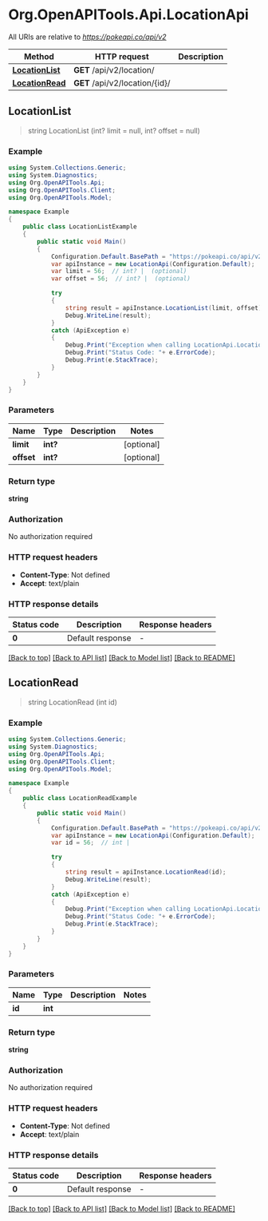 # Org.OpenAPITools.Api.LocationApi

All URIs are relative to *https://pokeapi.co/api/v2*

Method | HTTP request | Description
------------- | ------------- | -------------
[**LocationList**](LocationApi.md#locationlist) | **GET** /api/v2/location/ | 
[**LocationRead**](LocationApi.md#locationread) | **GET** /api/v2/location/{id}/ | 



## LocationList

> string LocationList (int? limit = null, int? offset = null)



### Example

```csharp
using System.Collections.Generic;
using System.Diagnostics;
using Org.OpenAPITools.Api;
using Org.OpenAPITools.Client;
using Org.OpenAPITools.Model;

namespace Example
{
    public class LocationListExample
    {
        public static void Main()
        {
            Configuration.Default.BasePath = "https://pokeapi.co/api/v2";
            var apiInstance = new LocationApi(Configuration.Default);
            var limit = 56;  // int? |  (optional) 
            var offset = 56;  // int? |  (optional) 

            try
            {
                string result = apiInstance.LocationList(limit, offset);
                Debug.WriteLine(result);
            }
            catch (ApiException e)
            {
                Debug.Print("Exception when calling LocationApi.LocationList: " + e.Message );
                Debug.Print("Status Code: "+ e.ErrorCode);
                Debug.Print(e.StackTrace);
            }
        }
    }
}
```

### Parameters


Name | Type | Description  | Notes
------------- | ------------- | ------------- | -------------
 **limit** | **int?**|  | [optional] 
 **offset** | **int?**|  | [optional] 

### Return type

**string**

### Authorization

No authorization required

### HTTP request headers

- **Content-Type**: Not defined
- **Accept**: text/plain


### HTTP response details
| Status code | Description | Response headers |
|-------------|-------------|------------------|
| **0** | Default response |  -  |

[[Back to top]](#)
[[Back to API list]](../README.md#documentation-for-api-endpoints)
[[Back to Model list]](../README.md#documentation-for-models)
[[Back to README]](../README.md)


## LocationRead

> string LocationRead (int id)



### Example

```csharp
using System.Collections.Generic;
using System.Diagnostics;
using Org.OpenAPITools.Api;
using Org.OpenAPITools.Client;
using Org.OpenAPITools.Model;

namespace Example
{
    public class LocationReadExample
    {
        public static void Main()
        {
            Configuration.Default.BasePath = "https://pokeapi.co/api/v2";
            var apiInstance = new LocationApi(Configuration.Default);
            var id = 56;  // int | 

            try
            {
                string result = apiInstance.LocationRead(id);
                Debug.WriteLine(result);
            }
            catch (ApiException e)
            {
                Debug.Print("Exception when calling LocationApi.LocationRead: " + e.Message );
                Debug.Print("Status Code: "+ e.ErrorCode);
                Debug.Print(e.StackTrace);
            }
        }
    }
}
```

### Parameters


Name | Type | Description  | Notes
------------- | ------------- | ------------- | -------------
 **id** | **int**|  | 

### Return type

**string**

### Authorization

No authorization required

### HTTP request headers

- **Content-Type**: Not defined
- **Accept**: text/plain


### HTTP response details
| Status code | Description | Response headers |
|-------------|-------------|------------------|
| **0** | Default response |  -  |

[[Back to top]](#)
[[Back to API list]](../README.md#documentation-for-api-endpoints)
[[Back to Model list]](../README.md#documentation-for-models)
[[Back to README]](../README.md)

